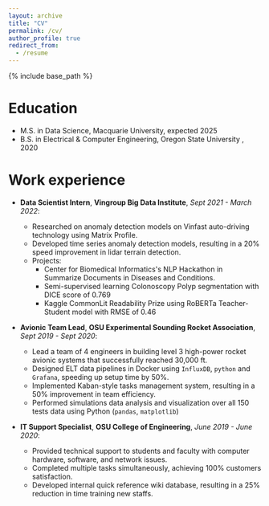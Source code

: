 ```yaml
---
layout: archive
title: "CV"
permalink: /cv/
author_profile: true
redirect_from:
  - /resume
---
```


{% include base_path %}

# Education

- M.S. in Data Science, Macquarie University, expected 2025
- B.S. in Electrical & Computer Engineering, Oregon State University , 2020

# Work experience

- **Data Scientist Intern**, **Vingroup Big Data Institute**, _Sept 2021 - March 2022_:

  - Researched on anomaly detection models on Vinfast auto-driving technology using Matrix Profile.
  - Developed time series anomaly detection models, resulting in a 20% speed improvement in lidar terrain detection.
  - Projects:
    - Center for Biomedical Informatics's NLP Hackathon in Summarize Documents in Diseases and Conditions.
    - Semi-supervised learning Colonoscopy Polyp segmentation with DICE score of 0.769
    - Kaggle CommonLit Readability Prize using RoBERTa Teacher-Student model with RMSE of 0.46

- **Avionic Team Lead**, **OSU Experimental Sounding Rocket Association**, _Sept 2019 - Sept 2020_:
  - Lead a team of 4 engineers in building level 3 high-power rocket avionic systems that successfully reached 30,000 ft.
  - Designed ELT data pipelines in Docker using `InfluxDB`, `python` and `Grafana`, speeding up setup time by 50%.
  - Implemented Kaban-style tasks management system, resulting in a 50% improvement in team efficiency. 
  - Performed simulations data analysis and visualization over all 150 tests data using Python (`pandas`, `matplotlib`)

- **IT Support Specialist**, **OSU College of Engineering**, _June 2019 - June 2020_:
  - Provided technical support to students and faculty with computer hardware, software, and network issues.
  - Completed multiple tasks simultaneously, achieving 100% customers satisfaction.
  - Developed internal quick reference wiki database, resulting in a  25% reduction in time training new staffs.
  
  